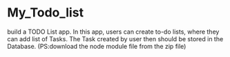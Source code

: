 # My_Todo_list
 build a TODO List app. In this app, users can create to-do lists, where they can add list of Tasks. The Task created by user then should be stored in the Database.
(PS:download the node module file from the zip file)
